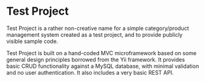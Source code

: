 # Test Project

Test Project is a rather non-creative name for a simple category/product management system created as a test project, and to provide publicly visible sample code.

Test Project is built on a hand-coded MVC microframework based on some general design principles borrowed from the Yii framework.  It provides basic CRUD functionality against a MySQL database, with minimal validation and no user authentication.  It also includes a very basic REST API.

